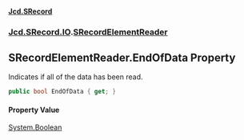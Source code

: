 #### [Jcd.SRecord](index.md 'index')
### [Jcd.SRecord.IO](Jcd.SRecord.IO.md 'Jcd.SRecord.IO').[SRecordElementReader](Jcd.SRecord.IO.SRecordElementReader.md 'Jcd.SRecord.IO.SRecordElementReader')

## SRecordElementReader.EndOfData Property

Indicates if all of the data has been read.

```csharp
public bool EndOfData { get; }
```

#### Property Value
[System.Boolean](https://docs.microsoft.com/en-us/dotnet/api/System.Boolean 'System.Boolean')